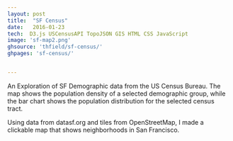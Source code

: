 ```yaml
---
layout: post
title:  "SF Census"
date:   2016-01-23
tech:  D3.js USCensusAPI TopoJSON GIS HTML CSS JavaScript
image: 'sf-map2.png'
ghsource: 'thfield/sf-census/'
ghpages: 'sf-census/'


---
```

An Exploration of SF Demographic data from the US Census Bureau.  The map shows the population density of a selected demographic group, while the bar chart shows the population distribution for the selected census tract.

Using data from datasf.org and tiles from OpenStreetMap, I made a clickable map that shows neighborhoods in San Francisco.

